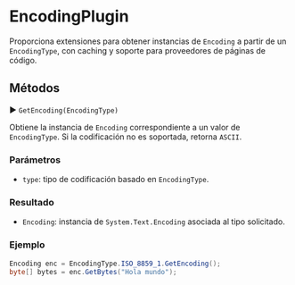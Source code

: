 # EncodingPlugin

Proporciona extensiones para obtener instancias de `Encoding` a partir de un `EncodingType`, con caching y soporte para proveedores de páginas de código.

## Métodos

▶ `GetEncoding(EncodingType)`

Obtiene la instancia de `Encoding` correspondiente a un valor de `EncodingType`. Si la codificación no es soportada, retorna `ASCII`.

### Parámetros

* `type`: tipo de codificación basado en `EncodingType`.

### Resultado

* `Encoding`: instancia de `System.Text.Encoding` asociada al tipo solicitado.

### Ejemplo

```csharp
Encoding enc = EncodingType.ISO_8859_1.GetEncoding();
byte[] bytes = enc.GetBytes("Hola mundo");
```